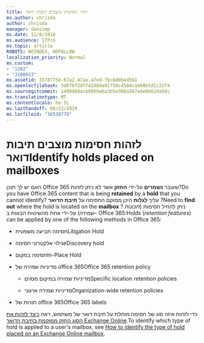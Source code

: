 ```yaml
---
title: זיהוי חסימות מוצבים תיבות דואר
ms.author: chrisda
author: chrisda
manager: dansimp
ms.date: 11/8/2018
ms.audience: ITPro
ms.topic: article
ROBOTS: NOINDEX, NOFOLLOW
localization_priority: Normal
ms.custom:
- "1202"
- "3100023"
ms.assetid: 3378775d-67a2-47aa-a7ed-fbc6d0b4d561
ms.openlocfilehash: 5d6f8f2dff42d89a91759c4504cab68b5d1c22f4
ms.sourcegitcommit: 1d98db8acb9959aba3b5e308a567ade6b62da56c
ms.translationtype: MT
ms.contentlocale: he-IL
ms.lasthandoff: 08/22/2019
ms.locfileid: "36538778"
---
```

# <a name="identify-holds-placed-on-mailboxes"></a><span data-ttu-id="5ada7-102">לזהות חסימות מוצבים תיבות דואר</span><span class="sxs-lookup"><span data-stu-id="5ada7-102">Identify holds placed on mailboxes</span></span>

<span data-ttu-id="5ada7-103">האם יש לך תוכן Office 365 שעובר **נשמרים** על-ידי **החזק** אשר לא ניתן לזהות?</span><span class="sxs-lookup"><span data-stu-id="5ada7-103">Do you have Office 365 content that is being **retained** by a **hold** that you cannot identify?</span></span> <span data-ttu-id="5ada7-104">עליך **לגלות** היכן ממוקם החסימה על **תיבת הדואר** ?</span><span class="sxs-lookup"><span data-stu-id="5ada7-104">Need to **find out** where the hold is located on the **mailbox** ?</span></span> <span data-ttu-id="5ada7-105">ניתן להחיל חסימות (*תכונות שמירה*) על-ידי אחת מהשיטות הבאות ב- Office 365:</span><span class="sxs-lookup"><span data-stu-id="5ada7-105">Holds (*retention features*) can be applied by one of the following methods in Office 365:</span></span>
  
- <span data-ttu-id="5ada7-106">חסימה תביעה משפטית</span><span class="sxs-lookup"><span data-stu-id="5ada7-106">Litigation Hold</span></span>

- <span data-ttu-id="5ada7-107">גילוי אלקטרוני חסימה</span><span class="sxs-lookup"><span data-stu-id="5ada7-107">eDiscovery hold</span></span>

- <span data-ttu-id="5ada7-108">חסימה במקום</span><span class="sxs-lookup"><span data-stu-id="5ada7-108">In-Place Hold</span></span>

- <span data-ttu-id="5ada7-109">מדיניות שמירה של office 365</span><span class="sxs-lookup"><span data-stu-id="5ada7-109">Office 365 retention policy</span></span> 

  - <span data-ttu-id="5ada7-110">מדיניות שמירה במיקום מסוים</span><span class="sxs-lookup"><span data-stu-id="5ada7-110">Specific location retention policies</span></span>

  - <span data-ttu-id="5ada7-111">מדיניות שמירה ארגוני</span><span class="sxs-lookup"><span data-stu-id="5ada7-111">Organization-wide retention policies</span></span>

- <span data-ttu-id="5ada7-112">תוויות של office 365</span><span class="sxs-lookup"><span data-stu-id="5ada7-112">Office 365 labels</span></span>

<span data-ttu-id="5ada7-113">כדי לזהות איזה סוג של חסימה מוחלת על תיבת דואר של משתמש, ראה [כיצד לזהות את הסוג החזק ממוקמת בתיבת הדואר Exchange Online](https://docs.microsoft.com/office365/securitycompliance/identify-a-hold-on-an-exchange-online-mailbox).</span><span class="sxs-lookup"><span data-stu-id="5ada7-113">To identify which type of hold is applied to a user's mailbox, see [How to identify the type of hold placed on an Exchange Online mailbox](https://docs.microsoft.com/office365/securitycompliance/identify-a-hold-on-an-exchange-online-mailbox).</span></span>
